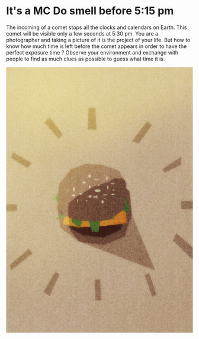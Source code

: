 # It's a MC Do smell before 5:15 pm

The incoming of a comet stops all the clocks and calendars on Earth. This comet will be visible only a few seconds at 5:30 pm. You are a photographer and taking a picture of it is the project of your life. But how to know how much time is left before the comet appears in order to have the perfect exposure time ? Observe your environment and exchange with people to find as much clues as possible to guess what time it is.

![](images/20221103/hamburger.jpg)